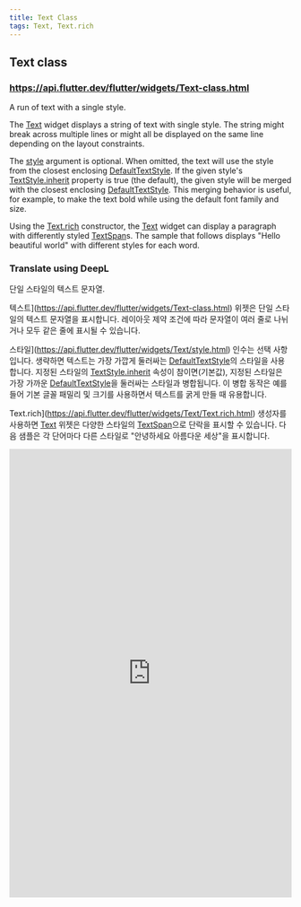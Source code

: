 ```yaml
---
title: Text Class
tags: Text, Text.rich
---
```

## Text class

### https://api.flutter.dev/flutter/widgets/Text-class.html


A run of text with a single style.

The [Text](https://api.flutter.dev/flutter/widgets/Text-class.html) widget displays a string of text with single style. The string might break across multiple lines or might all be displayed on the same line depending on the layout constraints.

The [style](https://api.flutter.dev/flutter/widgets/Text/style.html) argument is optional. When omitted, the text will use the style from the closest enclosing [DefaultTextStyle](https://api.flutter.dev/flutter/widgets/DefaultTextStyle-class.html). If the given style's [TextStyle.inherit](https://api.flutter.dev/flutter/painting/TextStyle/inherit.html) property is true (the default), the given style will be merged with the closest enclosing [DefaultTextStyle](https://api.flutter.dev/flutter/widgets/DefaultTextStyle-class.html). This merging behavior is useful, for example, to make the text bold while using the default font family and size.

Using the [Text.rich](https://api.flutter.dev/flutter/widgets/Text/Text.rich.html) constructor, the [Text](https://api.flutter.dev/flutter/widgets/Text-class.html) widget can display a paragraph with differently styled [TextSpan](https://api.flutter.dev/flutter/painting/TextSpan-class.html)s. The sample that follows displays "Hello beautiful world" with different styles for each word.

### Translate using DeepL


단일 스타일의 텍스트 문자열.

텍스트](https://api.flutter.dev/flutter/widgets/Text-class.html) 위젯은 단일 스타일의 텍스트 문자열을 표시합니다. 레이아웃 제약 조건에 따라 문자열이 여러 줄로 나뉘거나 모두 같은 줄에 표시될 수 있습니다.

스타일](https://api.flutter.dev/flutter/widgets/Text/style.html) 인수는 선택 사항입니다. 생략하면 텍스트는 가장 가깝게 둘러싸는 [DefaultTextStyle](https://api.flutter.dev/flutter/widgets/DefaultTextStyle-class.html)의 스타일을 사용합니다. 지정된 스타일의 [TextStyle.inherit](https://api.flutter.dev/flutter/painting/TextStyle/inherit.html) 속성이 참이면(기본값), 지정된 스타일은 가장 가까운 [DefaultTextStyle](https://api.flutter.dev/flutter/widgets/DefaultTextStyle-class.html)을 둘러싸는 스타일과 병합됩니다. 이 병합 동작은 예를 들어 기본 글꼴 패밀리 및 크기를 사용하면서 텍스트를 굵게 만들 때 유용합니다.

Text.rich](https://api.flutter.dev/flutter/widgets/Text/Text.rich.html) 생성자를 사용하면 [Text](https://api.flutter.dev/flutter/widgets/Text-class.html) 위젯은 다양한 스타일의 [TextSpan](https://api.flutter.dev/flutter/painting/TextSpan-class.html)으로 단락을 표시할 수 있습니다. 다음 샘플은 각 단어마다 다른 스타일로 "안녕하세요 아름다운 세상"을 표시합니다.

<iframe src="https://dartpad.dev/?id=15ed8436d89314b49ffa1f097b3950c0" style="width:100%;height:800px;border:none"></iframe>
